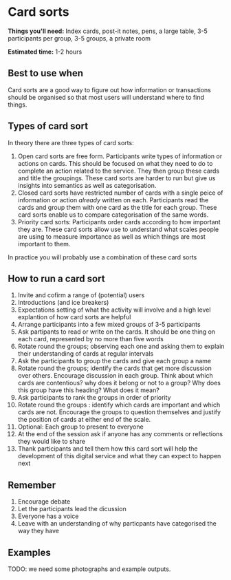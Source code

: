 # Card sorts

**Things you'll need:** Index cards, post-it notes, pens, a large table, 3-5 participants per group, 3-5 groups, a private room 

**Estimated time:** 1-2 hours

## Best to use when

Card sorts are a good way to figure out how information or transactions should be organised so that most users will understand where to find things.

## Types of card sort

In theory there are three types of card sorts:

1. Open card sorts are free form. Participants write types of information or actions on cards. This should be focused on what they need to do to complete an action related to the service. They then group these cards and title the groupings. These card sorts are harder to run but give us insights into semantics as well as categorisation.
2. Closed card sorts have restricted number of cards with a single peice of information or action *already* written on each. Participants read the cards and group them with one card as the title for each group. These card sorts enable us to compare categorisation of the same words. 
3. Priority card sorts: Participants order cards according to how important they are. These card sorts allow use to understand what scales people are using to measure importance as well as which things are most important to them.

In practice you will probably use a combination of these card sorts

## How to run a card sort

1. Invite and cofirm a range of (potential) users 
2. Introductions (and ice breakers)
3. Expectations setting of what the activity will involve and a high level explantion of how card sorts are helpful
4. Arrange participants into a few mixed groups of 3-5 participants
3. Ask partipants to read or write on the cards. It should be one thing on each card, represented by no more than five words
4. Rotate round the groups; observing each one and asking them to explain their understanding of cards at regular intervals
2. Ask the participants to group the cards and give each group a name
3. Rotate round the groups; identify the cards that get more discussion over others. Encourage discussion in each group. Think about which cards are contentious? why does it belong or not to a group? Why does this group have this heading? What does it mean?
4. Ask participants to rank the groups in order of priority
5. Rotate round the groups : identify which cards are important and which cards are not. Encourage the groups to question themselves and justify the position of cards at either end of the scale.
6. Optional: Each group to present to everyone
5. At the end of the session ask if anyone has any comments or reflections they would like to share
6. Thank participants and tell them how this card sort will help the development of this digital service and what they can expect to happen next

## Remember

1. Encourage debate
2. Let the participants lead the dicussion
3. Everyone has a voice
4. Leave with an understanding of why particpants have categorised the way they have

## Examples

TODO: we need some photographs and example outputs.
